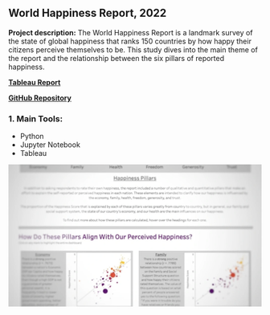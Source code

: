## World Happiness Report, 2022

**Project description:** The World Happiness Report is a landmark survey of the state of global happiness that ranks 150 countries by how happy their citizens perceive themselves to be. This study dives into the main theme of the report and the relationship between the six pillars of reported happiness. 

[**Tableau Report**](https://public.tableau.com/app/profile/michael.c.4963/viz/WorldHappinessReport2022_16693926307310/Happy)

[**GitHub Repository**](https://github.com/mikecurran09/World-Happiness-Report-2022)

### 1. Main Tools:

- Python
- Jupyter Notebook
- Tableau

<img src="images/Happy Cover.jpg?raw=true"/>
